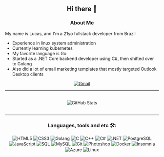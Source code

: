 <h2 align="center"> Hi there 👋 </h2>
<h3 align="center"> About Me </h3>

My name is Lucas, and I'm a 21yo fullstack developer from Brazil
* Experience in linux system administration
* Currently learning kubernetes
* My favorite language is Go
* Started as a .NET Core backend developer using C#, then shifted over to Golang
* Also did a lot of email marketing templates that mostly targeted Outlook Desktop clients

<div align="center">
<a href="mailto:lucas1498campos@gmail.com">
<img align="center" alt="Gmail" src="https://img.shields.io/badge/Gmail-D14836?style=for-the-badge&logo=gmail&logoColor=white" />   
</a>
</div>

---

<br>
<div align="center">
<img align="center" alt="GitHub Stats" src="https://github-readme-stats.vercel.app/api?username=lcmps&show_icons=true&hide_border=true&theme=dracula&hide=contribs" />
</div>
<br>

---

<h3 align="center">
Languages, tools and etc 🛠️:
</h3>

<div align="center">
<img align="center" alt="HTML5" src="https://img.shields.io/badge/HTML5-E34F26?style=for-the-badge&logo=html5&logoColor=white" />
<img align="center" alt="CSS3"  src="https://img.shields.io/badge/CSS3-1572B6?style=for-the-badge&logo=css3&logoColor=white" />
<img align="center" alt="Golang"  src="https://img.shields.io/badge/Go-00ADD8?style=for-the-badge&logo=go&logoColor=white"/>
<img align="center" alt="C"  src="https://img.shields.io/badge/C-00599C?style=for-the-badge&logo=c&logoColor=white"/>
<img align="center" alt="C++"  src="https://img.shields.io/badge/C%2B%2B-00599C?style=for-the-badge&logo=c%2B%2B&logoColor=white"/>
<img align="center" alt="C#"  src="https://img.shields.io/badge/C%23-239120?style=for-the-badge&logo=c-sharp&logoColor=white"/>
<img align="center" alt=".NET"  src="https://img.shields.io/badge/.NET-5C2D91?style=for-the-badge&logo=.net&logoColor=white"/>
<img align="center" alt="PostgreSQL"  src="https://img.shields.io/badge/PostgreSQL-316192?style=for-the-badge&logo=postgresql&logoColor=white"/>
<img align="center" alt="JavaScript"  src="https://img.shields.io/badge/JavaScript-323330?style=for-the-badge&logo=javascript&logoColor=F7DF1E" />
<img align="center" alt="SQL"  src="https://img.shields.io/badge/Microsoft_SQL_Server-CC2927?style=for-the-badge&logo=microsoft-sql-server&logoColor=white" />
<img align="center" alt="MySQL"  src="https://img.shields.io/badge/MySQL-00000F?style=for-the-badge&logo=mysql&logoColor=white" />
<img align="center" alt="Git" src="https://img.shields.io/badge/git%20-%23F05033.svg?&style=for-the-badge&logo=git&logoColor=white"/>
<img align="center" alt="Photoshop" src="https://img.shields.io/badge/adobe%20photoshop%20-%2331A8FF.svg?&style=for-the-badge&logo=adobe%20photoshop&logoColor=white" />
<img align="center" alt="Docker" src="https://img.shields.io/badge/-Docker-46a2f1?style=for-the-badge&logo=docker&logoColor=white" />
<img align="center" alt="Insomnia" src="https://img.shields.io/badge/-Insomnia-5849BE?style=for-the-badge&logo=insomnia&logoColor=white"/>
<img align="center" alt="Azure" src="https://img.shields.io/badge/Microsoft%20Azure-232F7E?style=for-the-badge&logo=microsoft-azure"/>
<img align="center" alt="Linux" src="https://img.shields.io/badge/Linux-black?style=for-the-badge&logo=linux"/>
</div>